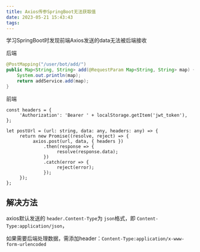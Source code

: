 ```yaml
---
title: Axios传参SpringBoot无法获取值
date: 2023-05-21 15:43:43
tags:
---
```


学习SpringBoot时发现前端Axios发送的data无法被后端接收

后端

```java
@PostMapping("/user/bot/add/")
public Map<String, String> add(@RequestParam Map<String, String> map) {
    System.out.println(map);
    return addService.add(map);
}
```

前端

```
const headers = {
     'Authorization': 'Bearer ' + localStorage.getItem('jwt_token'),
};

let postUrl = (url: string, data: any, headers: any) => {
     return new Promise((resolve, reject) => {
          axios.post(url, data, { headers })
              .then(response => {
                   resolve(response.data);
              })
              .catch(error => {
                   reject(error);
              });
     });
};
```

## 解决方法

axios默认发送的 `header.Content-Type`为 `json`格式，即 `Content-Type:application/json`，

如果需要后端处理数据，需添加header：`Content-Type:application/x-www-form-urlencoded`